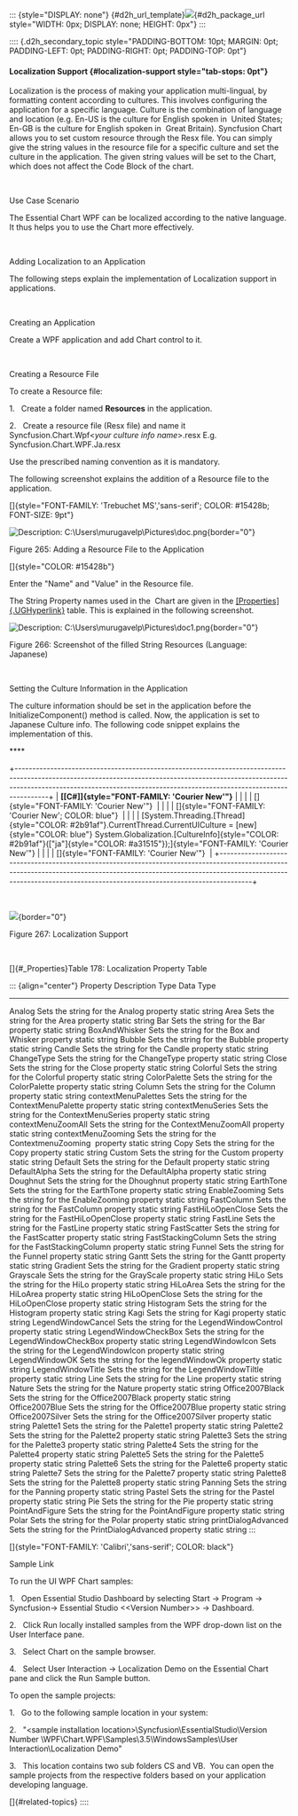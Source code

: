 ::: {style="DISPLAY: none"}
[](ms-xhelp:///?Id=d2h_url_template){#d2h_url_template}![](!package_url!){#d2h_package_url style="WIDTH: 0px; DISPLAY: none; HEIGHT: 0px"}
:::

:::: {.d2h_secondary_topic style="PADDING-BOTTOM: 10pt; MARGIN: 0pt; PADDING-LEFT: 0pt; PADDING-RIGHT: 0pt; PADDING-TOP: 0pt"}
#### Localization Support {#localization-support style="tab-stops: 0pt"}

Localization is the process of making your application multi-lingual, by formatting content according to cultures. This involves configuring the application for a specific language. Culture is the combination of language and location (e.g. En-US is the culture for English spoken in  United States; En-GB is the culture for English spoken in  Great Britain). Syncfusion Chart allows you to set custom resource through the Resx file. You can simply give the string values in the resource file for a specific culture and set the culture in the application. The given string values will be set to the Chart, which does not affect the Code Block of the chart. 

 

Use Case Scenario

The Essential Chart WPF can be localized according to the native language. It thus helps you to use the Chart more effectively.

 

Adding Localization to an Application

The following steps explain the implementation of Localization support in applications.

 

Creating an Application

Create a WPF application and add Chart control to it.

 

Creating a Resource File

To create a Resource file:

1.   Create a folder named **Resources** in the application.

2.   Create a resource file (Resx file) and name it Syncfusion.Chart.Wpf\<*your culture info name*\>.resx E.g. Syncfusion.Chart.WPF.Ja.resx

Use the prescribed naming convention as it is mandatory.

The following screenshot explains the addition of a Resource file to the application.

[]{style="FONT-FAMILY: 'Trebuchet MS','sans-serif'; COLOR: #15428b; FONT-SIZE: 9pt"} 

![Description: C:\\Users\\murugavelp\\Pictures\\doc.png](ImagesExt/image81_277.jpg){border="0"}

Figure 265: Adding a Resource File to the Application

[]{style="COLOR: #15428b"} 

Enter the "Name" and "Value" in the Resource file.

The String Property names used in the  Chart are given in the [[Properties]{.UGHyperlink}]() table. This is explained in the following screenshot.

![Description: C:\\Users\\murugavelp\\Pictures\\doc1.png](ImagesExt/image81_278.jpg){border="0"}

Figure 266: Screenshot of the filled String Resources (Language:  Japanese)

 

Setting the Culture Information in the Application

The culture information should be set in the application before the InitializeComponent() method is called. Now, the application is set to Japanese Culture info. The following code snippet explains the implementation of this.

**** 

+---------------------------------------------------------------------------------------------------------------------------------------------------------------------------------------------------------------------------------------------------+
| **[\[C#\]]{style="FONT-FAMILY: 'Courier New'"}**                                                                                                                                                                                                  |
|                                                                                                                                                                                                                                                   |
| []{style="FONT-FAMILY: 'Courier New'"}                                                                                                                                                                                                            |
|                                                                                                                                                                                                                                                   |
| []{style="FONT-FAMILY: 'Courier New'; COLOR: blue"}                                                                                                                                                                                               |
|                                                                                                                                                                                                                                                   |
| [System.Threading.[Thread]{style="COLOR: #2b91af"}.CurrentThread.CurrentUICulture = [new]{style="COLOR: blue"} System.Globalization.[CultureInfo]{style="COLOR: #2b91af"}([\"ja\"]{style="COLOR: #a31515"});]{style="FONT-FAMILY: 'Courier New'"} |
|                                                                                                                                                                                                                                                   |
| []{style="FONT-FAMILY: 'Courier New'"}                                                                                                                                                                                                            |
+---------------------------------------------------------------------------------------------------------------------------------------------------------------------------------------------------------------------------------------------------+

 

![](ImagesExt/image81_279.png){border="0"}

Figure 267: Localization Support

 

[]{#_Properties}Table 178: Localization Property Table

::: {align="center"}
  Property               Description                                             Type     Data Type
  ---------------------- ------------------------------------------------------- -------- -----------
  Analog                 Sets the string for the Analog property                 static   string
  Area                   Sets the string for the Area property                   static   string
  Bar                    Sets the string for the Bar property                    static   string
  BoxAndWhisker          Sets the string for the Box and Whisker property        static   string
  Bubble                 Sets the string for the Bubble property                 static   string
  Candle                 Sets the string for the Candle property                 static   string
  ChangeType             Sets the string for the ChangeType property             static   string
  Close                  Sets the string for the Close property                  static   string
  Colorful               Sets the string for the Colorful property               static   string
  ColorPalette           Sets the string for the ColorPalette property           static   string
  Column                 Sets the string for the Column property                 static   string
  contextMenuPalettes    Sets the string for the ContextMenuPalette property     static   string
  contextMenuSeries      Sets the string for the ContextMenuSeries property      static   string
  contextMenuZoomAll     Sets the string for the ContextMenuZoomAll property     static   string
  contextMenuZooming     Sets the string for the ContextmenuZooming  property    static   string
  Copy                   Sets the string for the Copy property                   static   string
  Custom                 Sets the string for the Custom property                 static   string
  Default                Sets the string for the Default property                static   string
  DefaultAlpha           Sets the string for the DefaultAlpha property           static   string
  Doughnut               Sets the string for the Dhoughnut property              static   string
  EarthTone              Sets the string for the EarthTone property              static   string
  EnableZooming          Sets the string for the EnableZooming property          static   string
  FastColumn             Sets the string for the FastColumn property             static   string
  FastHiLoOpenClose      Sets the string for the FastHiLoOpenClose property      static   string
  FastLine               Sets the string for the FastLine property               static   string
  FastScatter            Sets the string for the FastScatter property            static   string
  FastStackingColumn     Sets the string for the FastStackingColumn property     static   string
  Funnel                 Sets the string for the Funnel property                 static   string
  Gantt                  Sets the string for the Gantt property                  static   string
  Gradient               Sets the string for the Gradient property               static   string
  Grayscale              Sets the string for the GrayScale property              static   string
  HiLo                   Sets the string for the HiLo property                   static   string
  HiLoArea               Sets the string for the HiLoArea property               static   string
  HiLoOpenClose          Sets the string for the HiLoOpenClose property          static   string
  Histogram              Sets the string for the Histogram property              static   string
  Kagi                   Sets the string for Kagi property                       static   string
  LegendWindowCancel     Sets the string for the LegendWindowControl property    static   string
  LegendWindowCheckBox   Sets the string for the LegendWindowCheckBox property   static   string
  LegendWindowIcon       Sets the string for the LegendWindowIcon property       static   string
  LegendWindowOK         Sets the string for the legendWindowOk property         static   string
  LegendWindowTitle      Sets the string for the LegendWindowTiltle property     static   string
  Line                   Sets the string for the Line property                   static   string
  Nature                 Sets the string for the Nature property                 static   string
  Office2007Black        Sets the string for the Office2007Black property        static   string
  Office2007Blue         Sets the string for the Office2007Blue property         static   string
  Office2007Silver       Sets the string for the Office2007Silver property       static   string
  Palette1               Sets the string for the Palette1 property               static   string
  Palette2               Sets the string for the Palette2 property               static   string
  Palette3               Sets the string for the Palette3 property               static   string
  Palette4               Sets the string for the Palette4 property               static   string
  Palette5               Sets the string for the Palette5 property               static   string
  Palette6               Sets the string for the Palette6 property               static   string
  Palette7               Sets the string for the Palette7 property               static   string
  Palette8               Sets the string for the Palette8 property               static   string
  Panning                Sets the string for the Panning property                static   string
  Pastel                 Sets the string for the Pastel property                 static   string
  Pie                    Sets the string for the Pie property                    static   string
  PointAndFigure         Sets the string for the PointAndFigure property         static   string
  Polar                  Sets the string for the Polar property                  static   string
  printDialogAdvanced    Sets the string for the PrintDialogAdvanced property    static   string
:::

[]{style="FONT-FAMILY: 'Calibri','sans-serif'; COLOR: black"} 

Sample Link

To run the UI WPF Chart samples:

1.   Open Essential Studio Dashboard by selecting Start -\> Program -\> Syncfusion-\> Essential Studio \<\<Version Number\>\> -\> Dashboard.

2.   Click Run locally installed samples from the WPF drop-down list on the User Interface pane.

3.   Select Chart on the sample browser.

4.   Select User Interaction -\> Localization Demo on the Essential Chart pane and click the Run Sample button.

To open the sample projects:

1.   Go to the following sample location in your system: 

2.   "\<sample installation location\>\\Syncfusion\\EssentialStudio\\Version Number \\WPF\\Chart.WPF\\Samples\\3.5\\WindowsSamples\\User Interaction\\Localization Demo"

3.   This location contains two sub folders CS and VB.  You can open the sample projects from the respective folders based on your application developing language.

[]{#related-topics}
::::
